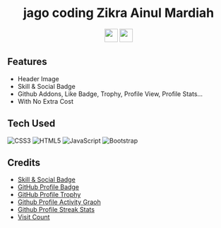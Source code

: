 <div align="center">
  <h1>jago coding Zikra Ainul Mardiah</h1>
</div>
<p align="center">
  <a href="https://linkedin.com/in/iamsatyajit" target="_blank"><img src="https://img.shields.io/badge/linkedin-%230077B5.svg?style=for-the-badge&logo=linkedin&logoColor=white" height="30px"></a>
  <a href="https://twitter.com/0xSatyajit" target="_blank"><img src="https://img.shields.io/badge/Twitter-%231DA1F2.svg?style=for-the-badge&logo=Twitter&logoColor=white" height="30px"></a>
</p>

## Features
- Header Image
- Skill & Social Badge
- Github Addons, Like Badge, Trophy, Profile View, Profile Stats...
- With No Extra Cost

## Tech Used
![CSS3](https://img.shields.io/badge/css3-%231572B6.svg?style=for-the-badge&logo=css3&logoColor=white)
![HTML5](https://img.shields.io/badge/html5-%23E34F26.svg?style=for-the-badge&logo=html5&logoColor=white)
![JavaScript](https://img.shields.io/badge/javascript-%23323330.svg?style=for-the-badge&logo=javascript&logoColor=%23F7DF1E)
![Bootstrap](https://img.shields.io/badge/bootstrap-%23563D7C.svg?style=for-the-badge&logo=bootstrap&logoColor=white)

## Credits
- [Skill & Social Badge](https://shields.io/)
- [GitHub Profile Badge](https://github.com/acervenky/animated-github-badges)
- [GitHub Profile Trophy](https://github.com/ryo-ma/github-profile-trophy)
- [Github Profile Activity Graoh](https://github.com/Ashutosh00710/github-readme-activity-graph)
- [Github Profile Streak Stats](https://github.com/DenverCoder1/github-readme-streak-stats)
- [Visit Count](https://github.com/VishwaGauravIn/visit-count-pro)
